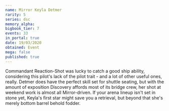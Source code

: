 ```yaml
---
name: Mirror Keyla Detmer
rarity: 5
series: dsc
memory_alpha:
bigbook_tier: 7
events: 33
in_portal: true
date: 19/03/2020
obtained: Event
mega: false
published: true
---
```


Commandant Reaction-Shot was lucky to catch a good ship ability, considering this pilot's lack of the pilot trait - and a lot of other useful ones, really. Detmer does have the perfect skill set for shuttle seating, but with the amount of exposition Discovery affords most of its bridge crew, her shot at weekend work is almost all Mirror-driven. If your arena lineup isn't set in stone yet, Keyla's first star might save you a retrieval, but beyond that she's merely bottom barrel behold fodder.
